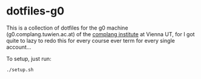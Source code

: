 # dotfiles-g0

This is a collection of dotfiles for the g0 machine (g0.complang.tuwien.ac.at) of the [complang institute](http://www.complang.tuwien.ac.at) at Vienna UT, for I got quite to lazy to redo this for every course ever term for every single account...

To setup, just run:

	./setup.sh
